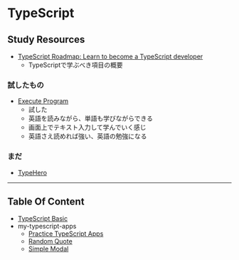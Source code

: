 # TypeScript

## Study Resources

- [TypeScript Roadmap: Learn to become a TypeScript developer](https://roadmap.sh/typescript)
  - TypeScriptで学ぶべき項目の概要

### 試したもの
- [Execute Program](https://www.executeprogram.com/)
  - 試した
  - 英語を読みながら、単語も学びながらできる
  - 画面上でテキスト入力して学んでいく感じ
  - 英語さえ読めれば強い、英語の勉強になる

### まだ
- [TypeHero](https://typehero.dev/)

---

## Table Of Content
- [TypeScript Basic](./typeScript-basic.md)
- my-typescript-apps
  - [Practice TypeScript Apps](./practice-typescript-apps.md)
  - [Random Quote](./random-quote.md)
  - [Simple Modal](./simple-modal.md)